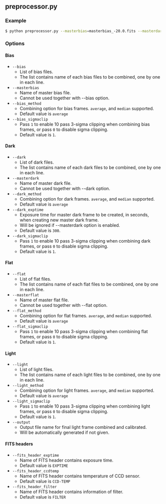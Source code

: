 ## preprocessor.py
### Example
```sh
$ python preprocessor.py --masterbias=masterbias_-20.0.fits --masterdark=masterdark_300.0_-20.0.fits --masterflat=masterflat_L_-20.0.fits --light=light.list
```
### Options
#### Bias
* ```--bias```
  * List of bias files.
  * The list contains name of each bias files to be combined, one by one in each line.
* ```--masterbias```
  * Name of master bias file.
  * Cannot be used together with --bias option.
* ```--bias_method```
  * Combining option for bias frames. ```average```, and ```median``` supported.
  * Default value is ```average```
* ```--bias_sigmaclip```
  * Pass ```1``` to enable 10 pass 3-sigma clipping when combining bias frames, or pass ```0``` to disable sigma clipping.
  * Default value is ```1```.
  
#### Dark
* ```--dark```
  * List of dark files.
  * The list contains name of each dark files to be combined, one by one in each line.
* ```--masterdark```
  * Name of master dark file.
  * Cannot be used together with --dark option.
* ```--dark_method```
  * Combining option for dark frames. ```average```, and ```median``` supported.
  * Default value is ```average```
* ```--dark_exptime```
  * Exposure time for master dark frame to be created, in seconds, when creating new master dark frame.
  * Will be ignored if --masterdark option is enabled.
  * Default value is ```300```.
* ```--dark_sigmaclip```
  * Pass ```1``` to enable 10 pass 3-sigma clipping when combining dark frames, or pass ```0``` to disable sigma clipping.
  * Default value is ```1```.
  
#### Flat
* ```--flat```
  * List of flat files.
  * The list contains name of each flat files to be combined, one by one in each line.
* ```--masterflat```
  * Name of master flat file.
  * Cannot be used together with --flat option.
* ```--flat_method```
  * Combining option for flat frames. ```average```, and ```median``` supported.
  * Default value is ```average```
* ```--flat_sigmaclip```
  * Pass ```1``` to enable 10 pass 3-sigma clipping when combining flat frames, or pass ```0``` to disable sigma clipping.
  * Default value is ```1```.

#### Light 
* ```--light```
  * List of light files.
  * The list contains name of each light files to be combined, one by one in each line.
* ```--light_method```
  * Combining option for light frames. ```average```, and ```median``` supported.
  * Default value is ```average```
* ```--light_sigmaclip```
  * Pass ```1``` to enable 10 pass 3-sigma clipping when combining light frames, or pass ```0``` to disable sigma clipping.
  * Default value is ```1```.
* ```--output```
  * Output file name for final light frame combined and calibrated.
  * Will be automatically generated if not given.
  
#### FITS headers
* ```--fits_header_exptime```
  * Name of FITS header contains exposure time.
  * Default value is ```EXPTIME```
* ```--fits_header_ccdtemp```
  * Name of FITS header contains temperature of CCD sensor.
  * Default value is ```CCD-TEMP```
* ```--fits_header_filter```
  * Name of FITS header contains information of filter.
  * Default value is ```FILTER```
